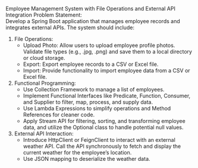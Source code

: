 Employee Management System with File Operations and External API Integration
Problem Statement:  
Develop a Spring Boot application that manages employee records and integrates external APIs. The system should include:

1. File Operations:
    - Upload Photo: Allow users to upload employee profile photos. Validate file types (e.g., .jpg, .png) and save them to a local directory or cloud storage.
    - Export: Export employee records to a CSV or Excel file.
    - Import: Provide functionality to import employee data from a CSV or Excel file.
2. Functional Programming:
    - Use Collection Framework to manage a list of employees.
    - Implement Functional Interfaces like Predicate, Function, Consumer, and Supplier to filter, map, process, and supply data.
    - Use Lambda Expressions to simplify operations and Method References for cleaner code.
    - Apply Stream API for filtering, sorting, and transforming employee data, and utilize the Optional class to handle potential null values.
3. External API Interaction:
    - Introduce HttpClient or FeignClient to interact with an external weather API. Call the API synchronously to fetch and display the current weather for the employee’s location.
    - Use JSON mapping to deserialize the weather data.